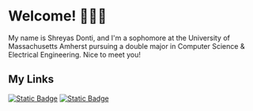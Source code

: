# Welcome! 👋👋👋
My name is Shreyas Donti, and I'm a sophomore at the University of Massachusetts Amherst pursuing a double major in Computer Science & Electrical Engineering. Nice to meet you!

## My Links

[![Static Badge](https://img.shields.io/badge/linkedin-blue?style=for-the-badge&logo=linkedin)](https://www.linkedin.com/in/shreyasdonti/) 
[![Static Badge](https://img.shields.io/badge/my_blog-black?style=for-the-badge&logo=github)](https://stelleron.github.io/)


